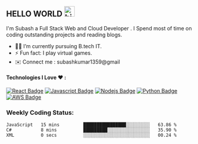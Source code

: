 ## HELLO WORLD <img src="https://user-images.githubusercontent.com/1303154/88677602-1635ba80-d120-11ea-84d8-d263ba5fc3c0.gif" width="28px" alt="hi">

I'm Subash a Full Stack Web and Cloud Developer . I Spend most of time on coding outstanding projects and reading blogs.


<!-- TODO: Add last video link -->

- 👨‍💻 I’m currently pursuing B.tech IT.
- ⚡ Fun fact: I play virtual games.
- ✉️ Connect me : subashkumar1359@gmail

#### Technologies I Love ❤️ :

<!-- TODO: Make technologies links takes you to repositories -->

[![React Badge](https://img.shields.io/badge/-React-61DBFB?style=for-the-badge&labelColor=black&logo=react&logoColor=61DBFB)](#) [![Javascript Badge](https://img.shields.io/badge/-Javascript-F0DB4F?style=for-the-badge&labelColor=black&logo=javascript&logoColor=F0DB4F)](#) [![Nodejs Badge](https://img.shields.io/badge/-Nodejs-3C873A?style=for-the-badge&labelColor=black&logo=node.js&logoColor=3C873A)](#) [![Python Badge](https://img.shields.io/badge/-Python-224cec?style=for-the-badge&labelColor=black&logo=python&logoColor=224cec)](#)[![AWS Badge](https://img.shields.io/badge/-aws-e0ab57?style=for-the-badge&labelColor=black&logo=amazon&logoColor=e0ab57)](#)


### Weekly Coding Status:
<!--START_SECTION:waka-->

```text
JavaScript   15 mins         ████████████████░░░░░░░░░   63.86 %
C#           8 mins          █████████░░░░░░░░░░░░░░░░   35.90 %
XML          0 secs          ░░░░░░░░░░░░░░░░░░░░░░░░░   00.24 %
```

<!--END_SECTION:waka-->


